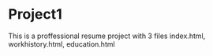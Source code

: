 # Project1
This is a proffessional resume project with 3 files index.html, workhistory.html, education.html

